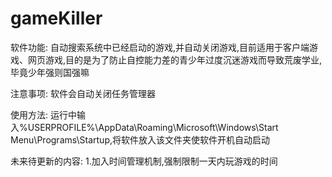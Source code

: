 # gameKiller

软件功能:
自动搜索系统中已经启动的游戏,并自动关闭游戏,目前适用于客户端游戏、网页游戏,目的是为了防止自控能力差的青少年过度沉迷游戏而导致荒废学业,毕竟少年强则国强嘛

注意事项:
软件会自动关闭任务管理器

使用方法:
运行中输入%USERPROFILE%\AppData\Roaming\Microsoft\Windows\Start Menu\Programs\Startup,将软件放入该文件夹使软件开机自动启动

未来待更新的内容:
1.加入时间管理机制,强制限制一天内玩游戏的时间




